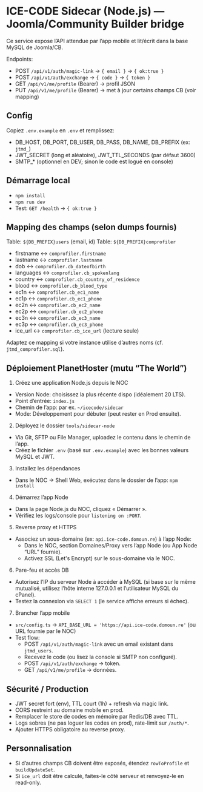 # ICE-CODE Sidecar (Node.js) — Joomla/Community Builder bridge

Ce service expose l’API attendue par l’app mobile et lit/écrit dans la base MySQL de Joomla/CB.

Endpoints:
- POST `/api/v1/auth/magic-link` → `{ email }` → `{ ok:true }`
- POST `/api/v1/auth/exchange` → `{ code }` → `{ token }`
- GET  `/api/v1/me/profile` (Bearer) → profil JSON
- PUT  `/api/v1/me/profile` (Bearer) → met à jour certains champs CB (voir mapping)

## Config

Copiez `.env.example` en `.env` et remplissez:
- DB_HOST, DB_PORT, DB_USER, DB_PASS, DB_NAME, DB_PREFIX (ex: `jtmd_`)
- JWT_SECRET (long et aléatoire), JWT_TTL_SECONDS (par défaut 3600)
- SMTP_* (optionnel en DEV; sinon le code est logué en console)

## Démarrage local

- `npm install`
- `npm run dev`
- Test: `GET /health` → `{ ok:true }`

## Mapping des champs (selon dumps fournis)

Table: `${DB_PREFIX}users` (email, id)
Table: `${DB_PREFIX}comprofiler`

- firstname ↔ `comprofiler.firstname`
- lastname  ↔ `comprofiler.lastname`
- dob       ↔ `comprofiler.cb_dateofbirth`
- languages ↔ `comprofiler.cb_spokenlang`
- country   ↔ `comprofiler.cb_country_of_residence`
- blood     ↔ `comprofiler.cb_blood_type`
- ec1n      ↔ `comprofiler.cb_ec1_name`
- ec1p      ↔ `comprofiler.cb_ec1_phone`
- ec2n      ↔ `comprofiler.cb_ec2_name`
- ec2p      ↔ `comprofiler.cb_ec2_phone`
- ec3n      ↔ `comprofiler.cb_ec3_name`
- ec3p      ↔ `comprofiler.cb_ec3_phone`
- ice_url   ↔ `comprofiler.cb_ice_url` (lecture seule)

Adaptez ce mapping si votre instance utilise d’autres noms (cf. `jtmd_comprofiler.sql`).

## Déploiement PlanetHoster (mutu “The World”)

1) Créez une application Node.js depuis le NOC
- Version Node: choisissez la plus récente dispo (idéalement 20 LTS).
- Point d’entrée: `index.js`
- Chemin de l’app: par ex. `~/icecode/sidecar`
- Mode: Développement pour débuter (peut rester en Prod ensuite).

2) Déployez le dossier `tools/sidecar-node`
- Via Git, SFTP ou File Manager, uploadez le contenu dans le chemin de l’app.
- Créez le fichier `.env` (basé sur `.env.example`) avec les bonnes valeurs MySQL et JWT.

3) Installez les dépendances
- Dans le NOC → Shell Web, exécutez dans le dossier de l’app: `npm install`

4) Démarrez l’app Node
- Dans la page Node.js du NOC, cliquez « Démarrer ».
- Vérifiez les logs/console pour `listening on :PORT`.

5) Reverse proxy et HTTPS
- Associez un sous-domaine (ex: `api.ice-code.domoun.re`) à l’app Node:
  - Dans le NOC, section Domaines/Proxy vers l’app Node (ou App Node “URL” fournie).
  - Activez SSL (Let's Encrypt) sur le sous-domaine via le NOC.

6) Pare-feu et accès DB
- Autorisez l’IP du serveur Node à accéder à MySQL (si base sur le même mutualisé, utilisez l’hôte interne 127.0.0.1 et l’utilisateur MySQL du cPanel).
- Testez la connexion via `SELECT 1` (le service affiche erreurs si échec).

7) Brancher l’app mobile
- `src/config.ts` → `API_BASE_URL = 'https://api.ice-code.domoun.re'` (ou URL fournie par le NOC)
- Test flow:
  - POST `/api/v1/auth/magic-link` avec un email existant dans `jtmd_users`.
  - Recevez le code (ou lisez la console si SMTP non configuré).
  - POST `/api/v1/auth/exchange` → token.
  - GET `/api/v1/me/profile` → données.

## Sécurité / Production
- JWT secret fort (env), TTL court (1h) + refresh via magic link.
- CORS restreint au domaine mobile en prod.
- Remplacer le store de codes en mémoire par Redis/DB avec TTL.
- Logs sobres (ne pas loguer les codes en prod), rate-limit sur `/auth/*`.
- Ajouter HTTPS obligatoire au reverse proxy.

## Personnalisation
- Si d’autres champs CB doivent être exposés, étendez `rowToProfile` et `buildUpdateSet`.
- Si `ice_url` doit être calculé, faites-le côté serveur et renvoyez-le en read-only.